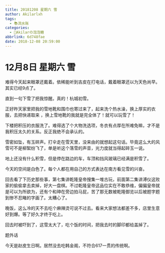 ```yaml
---
title: 20181208 星期六 雪
author: Akilarlxh
tags:
  - 📚流水账
categories:
  - 🍬Akilarの泡泡糖
abbrlink: 6d748fae
date: 2018-12-08 20:59:00
---
```

# 12月8日 星期六 雪

难得今天起来眼罩还戴着。依稀能听到吉皮在打电话，戴着眼罩还以为天色尚早。其实已经9点了。

直到一句下雪了把我惊醒。真的！杭城初雪。

正好昨天家里把我的雪地靴和围巾也寄过来了，起来洗个热水澡，换上厚实的衣服，去把快递取来 ，换上雪地靴的我就是完全体了！就可以玩雪了！

下楼把积压的衣服洗了。难得选了个大物洗选项，冬衣有点厚在所难免嘛，才不是我积压太久的关系。反正我绝不会承认的。

雪密如坠，有玉碎声。打伞走在雪天里，没来由的就想起这句话。毕竟这么大的风雪可不是柳絮纷飞了，单是听这个落雪的声音，光力度就当得起碎玉一说。

地上还没有什么积雪，但是停在路边的车，车顶和挡风玻璃已经满是积雪了。

今天的空间是白色了。每个人都在用自己的方式表达在南方看见雪的兴奋。

回去看了下历史那些事，第七集讲乾隆皇帝搜集一堆古玩，前面第二集讲溥仪这败家的偷偷拿去卖掉，好大一盘棋。不过乾隆皇帝这品位实在不敢恭维，偏偏皇帝就是可以为所欲为，还有个和珅在旁边拍马屁，苦了那无数被乾隆御览以后被题字题到惨不忍睹的字画了。太糟心了。

晚饭，这么冷的天不去吃个麻辣烫可说不过去。看来大家想法都差不多，店里生意好到爆。等了好久才终于吃上。

回去时被吓到了，这雪太大了，吃个饭的时间，把我去时的脚印都给盖掉了。

题外话

今天是赵皮生日啊。居然没去吃韩金阁，不符合617一贯的传统啊。